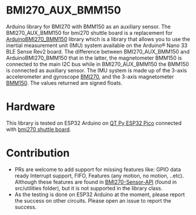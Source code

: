 # BMI270_AUX_BMM150
Arduino library for BMI270 with BMM150 as an auxiliary sensor. The BMI270_AUX_BMM150 for bmi270 shuttle board is a replacement for [ArduinoBMI270_BMM150](https://github.com/arduino-libraries/Arduino_BMI270_BMM150) library which is a library that allows you to use the inertial measurement unit (IMU) system available on the Arduino&reg; Nano 33 BLE Sense Rev2 board. The difference between BMI270_AUX_BMM150 and ArduinoBMI270_BMM150 that in the latter, the magnetometer BMM150 is connected to the main I2C bus while in BMI270_AUX_BMM150 the BMM150 is connected as auxiliary sensor. The IMU system is made up of the 3-axis accelerometer and gyroscope [BMI270](https://www.bosch-sensortec.com/media/boschsensortec/downloads/datasheets/bst-bmi270-ds000.pdf), and the 3-axis magnetometer [BMM150](https://www.bosch-sensortec.com/media/boschsensortec/downloads/datasheets/bst-bmm150-ds001.pdf). The values returned are signed floats.

# Hardware

This library is tested on ESP32 Arduino on [QT Py ESP32 Pico](https://www.adafruit.com/product/5395) connected with [bmi270 shuttle board](https://www.mouser.co.uk/ProductDetail/Bosch-Sensortec/Shuttle-Board-BMI270).  

# Contribution

* PRs are welcome to add support for missing features like: GPIO data ready Interrupt support, FIFO, Features (any motion, no motion, ..etc). Although these features are found in [BMI270-Sensor-API](https://github.com/BoschSensortec/BMI270-Sensor-API) (found in src/utilities folder), but it is not supported in the library class. 
* As the testing is done on ESP32 Arduino at the moment, please report the success on other circuits. Please open an issue to report the success. 
